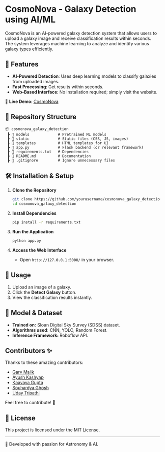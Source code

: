 # CosmoNova - Galaxy Detection using AI/ML

CosmoNova is an AI-powered galaxy detection system that allows users to upload a galaxy image and receive classification results within seconds. The system leverages machine learning to analyze and identify various galaxy types efficiently.

## 🚀 Features
- **AI-Powered Detection**: Uses deep learning models to classify galaxies from uploaded images.
- **Fast Processing**: Get results within seconds.
- **Web-Based Interface**: No installation required; simply visit the website.

🔗 **Live Demo**: [CosmoNova](https://zippy-madeleine-8be7df.netlify.app)

## 📂 Repository Structure
```
📦 cosmonova_galaxy_detection
 ┣ 📂 models             # Pretrained ML models
 ┣ 📂 static             # Static files (CSS, JS, images)
 ┣ 📂 templates          # HTML templates for UI
 ┣ 📜 app.py             # Flask backend (or relevant framework)
 ┣ 📜 requirements.txt   # Dependencies
 ┣ 📜 README.md          # Documentation
 ┣ 📜 .gitignore         # Ignore unnecessary files
```

## 🛠 Installation & Setup
1. **Clone the Repository**
   ```sh
   git clone https://github.com/yourusername/cosmonova_galaxy_detection.git
   cd cosmonova_galaxy_detection
   ```

2. **Install Dependencies**
   ```sh
   pip install -r requirements.txt
   ```

3. **Run the Application**
   ```sh
   python app.py
   ```

4. **Access the Web Interface**
   - Open `http://127.0.0.1:5000/` in your browser.

## 📸 Usage
1. Upload an image of a galaxy.
2. Click the **Detect Galaxy** button.
3. View the classification results instantly.

## 🧠 Model & Dataset
- **Trained on:** Sloan Digital Sky Survey (SDSS) dataset.
- **Algorithms used:** CNN, YOLO, Random Forest.
- **Inference Framework:** Roboflow API.

## Contributors ✨  

Thanks to these amazing contributors:  

- [Garv Malik](https://github.com/garavmalik57)  
- [Ayush Kashyap](https://github.com/ayush126kashyap)  
- [Kaavaya Gupta](https://github.com/KaavyaG2712)  
- [Souhardya Ghosh](https://github.com/souhardyaghosh)
- [Uday Tripathi](https://github.com/Uday-Trivedi)

Feel free to contribute! 🚀  


## 📜 License
This project is licensed under the MIT License.

---
🚀 Developed with passion for Astronomy & AI.
